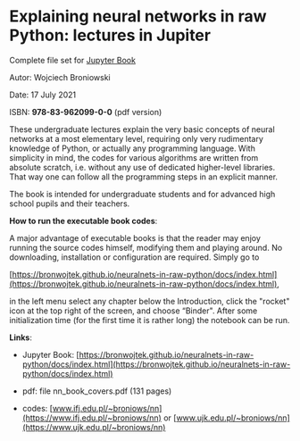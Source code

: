 # Explaining neural networks in raw Python: lectures in Jupiter

Complete file set for [Jupyter Book](https://beta.jupyterbook.org/intro.html)

Autor: Wojciech Broniowski

Date:  17 July 2021

ISBN: **978-83-962099-0-0** (pdf version)


These undergraduate lectures explain the very basic concepts of neural networks at a most elementary level, requiring only very rudimentary knowledge of Python, or actually any programming language. With simplicity in mind, the codes for various algorithms are written from absolute scratch, i.e. without any use of dedicated higher-level libraries. That way one can follow all the programming steps in an explicit manner.

The book is intended for undergraduate students and for advanced high school pupils and their teachers.


**How to run the executable book codes**:

A major advantage of executable books is that the reader may enjoy running the source codes himself, modifying them and playing around. No downloading, installation or configuration are required. Simply go to 

[https://bronwojtek.github.io/neuralnets-in-raw-python/docs/index.html](https://bronwojtek.github.io/neuralnets-in-raw-python/docs/index.html),

in the left menu select any chapter below the Introduction, click the "rocket" icon at the top right of the screen, and choose “Binder". After some initialization time (for the first time it is rather long) the notebook can be run.


**Links**:

- Jupyter Book: 
[https://bronwojtek.github.io/neuralnets-in-raw-python/docs/index.html](https://bronwojtek.github.io/neuralnets-in-raw-python/docs/index.html)

- pdf: file nn_book_covers.pdf (131 pages)

- codes: [www.ifj.edu.pl/~broniows/nn](https://www.ifj.edu.pl/~broniows/nn) or [www.ujk.edu.pl/~broniows/nn](https://www.ujk.edu.pl/~broniows/nn)

